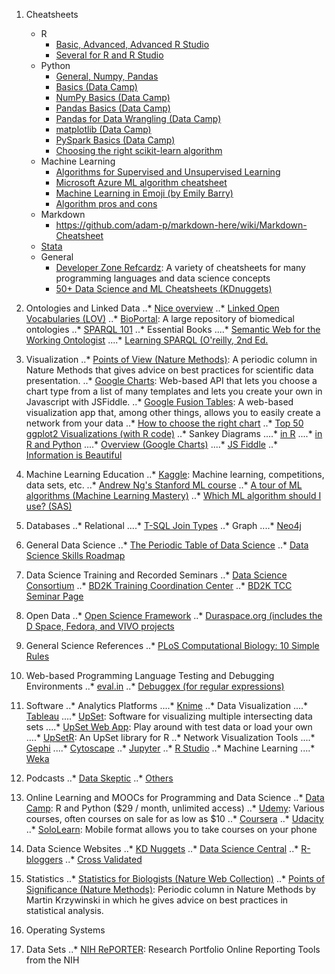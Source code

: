 1.  Cheatsheets
	* R
		* [Basic, Advanced, Advanced R Studio](http://www.datasciencefree.com/cheatsheets.html)
		* [Several for R and R Studio](https://www.rstudio.com/resources/cheatsheets/)
	* Python
		* [General, Numpy, Pandas](http://www.datasciencefree.com/cheatsheets.html)
		* [Basics (Data Camp)](https://s3.amazonaws.com/assets.datacamp.com/blog_assets/PythonForDataScience.pdf)
		* [NumPy Basics (Data Camp)](https://s3.amazonaws.com/assets.datacamp.com/blog_assets/Numpy_Python_Cheat_Sheet.pdf)
		* [Pandas Basics (Data Camp)](https://s3.amazonaws.com/assets.datacamp.com/blog_assets/PandasPythonForDataScience.pdf)
		* [Pandas for Data Wrangling (Data Camp)](https://s3.amazonaws.com/assets.datacamp.com/blog_assets/Python_Pandas_Cheat_Sheet_2.pdf)
		* [matplotlib (Data Camp)](https://s3.amazonaws.com/assets.datacamp.com/blog_assets/Python_Matplotlib_Cheat_Sheet.pdf)
		* [PySpark Basics (Data Camp)](https://s3.amazonaws.com/assets.datacamp.com/blog_assets/PySpark_Cheat_Sheet_Python.pdf)
		* [Choosing the right scikit-learn algorithm](http://scikit-learn.org/stable/tutorial/machine_learning_map/)
	* Machine Learning
		* [Algorithms for Supervised and Unsupervised Learning](http://eferm.com/wp-content/uploads/2011/05/cheat3.pdf)
		* [Microsoft Azure ML algorithm cheatsheet](https://docs.microsoft.com/en-us/azure/machine-learning/machine-learning-algorithm-cheat-sheet)
		* [Machine Learning in Emoji (by Emily Barry)](http://www.emilyinamillion.me/blog/2016/5/30/the-making-of-a-cheatsheet-emoji-edition)
		* [Algorithm pros and cons](http://www.lauradhamilton.com/machine-learning-algorithm-cheat-sheet)
	* Markdown
		* https://github.com/adam-p/markdown-here/wiki/Markdown-Cheatsheet
	* [Stata](http://geocenter.github.io/StataTraining/portfolio/01_resource/)
	* General
		* [Developer Zone Refcardz](https://dzone.com/refcardz): A variety of cheatsheets for many programming languages and data science concepts
		* [50+ Data Science and ML Cheatsheets (KDnuggets)](http://www.kdnuggets.com/2015/07/good-data-science-machine-learning-cheat-sheets.html)

2. Ontologies and Linked Data
..* [Nice overview](http://ontology-linked-data.wikispaces.asu.edu/Home)
..* [Linked Open Vocabularies (LOV)](http://lov.okfn.org/dataset/lov/)
..* [BioPortal](http://bioportal.bioontology.org): A large repository of biomedical ontologies
..* [SPARQL 101](http://www.cambridgesemantics.com/semantic-university/sparql-101)
..* Essential Books
....* [Semantic Web for the Working Ontologist](https://www.amazon.com/Semantic-Working-Ontologist-Second-Edition/dp/0123859654/ref=pd_sim_14_4)
....* [Learning SPARQL (O'reilly, 2nd Ed.](https://www.amazon.com/Learning-SPARQL-Querying-Updating-1-1/dp/1449371434/ref=sr_1_1?s=books&ie=UTF8&qid=1494307081&sr=1-1&keywords=sparql)

3. Visualization
..* [Points of View (Nature Methods)](http://mkweb.bcgsc.ca/pointsofview/): A periodic column in Nature Methods that gives advice on best practices for scientific data presentation.
..* [Google Charts](https://jsfiddle.net/je7tktp8/1/): Web-based API that lets you choose a chart type from a list of many templates and lets you create your own in Javascript with JSFiddle.
..* [Google Fusion Tables](https://sites.google.com/site/fusiontablestalks/stories): A web-based visualization app that, among other things, allows you to easily create a network from your data
..* [How to choose the right chart](https://eazybi.com/static/img/blog_page/posts/2016_03_01/chart-selection-diagram.png)
..* [Top 50 ggplot2 Visualizations (with R code)](http://r-statistics.co/Top50-Ggplot2-Visualizations-MasterList-R-Code.html)
..* Sankey Diagrams
....* [in R](https://www.r-bloggers.com/creating-custom-sankey-diagrams-using-r/amp/)
....* [in R and Python](https://www.r-bloggers.com/experimenting-with-sankey-diagrams-in-r-and-python/amp/)
....* [Overview (Google Charts)](https://developers.google.com/chart/interactive/docs/gallery/sankey)
....* [JS Fiddle](https://jsfiddle.net/je7tktp8/1/)
..* [Information is Beautiful](http://www.informationisbeautiful.net)

4. Machine Learning Education
..* [Kaggle](https://www.kaggle.com): Machine learning, competitions, data sets, etc.
..* [Andrew Ng's Stanford ML course](http://cs229.stanford.edu/materials.html)
..* [A tour of ML algorithms (Machine Learning Mastery)](http://machinelearningmastery.com/a-tour-of-machine-learning-algorithms/)
..* [Which ML algorithm should I use? (SAS)](http://blogs.sas.com/content/subconsciousmusings/2017/04/12/machine-learning-algorithm-use/)

5. Databases
..* Relational
....* [T-SQL Join Types](http://stevestedman.com/wp-content/uploads/joinTypeThumbnail1.png)
..* Graph
....* [Neo4j](https://neo4j.com)

6. General Data Science
..* [The Periodic Table of Data Science](https://www.r-bloggers.com/the-periodic-table-of-data-science/)
..* [Data Science Skills Roadmap](http://api.ning.com/files/v2lbj4A*dlMuI7BO2vXgjbXm0e78NLOMco1IbpI9fdUKH9Thb3oxWs8MsgCA7nUTU8rwrROiYonP7csIDFOFN9Oa4MPAaqa6/RoadtoDataScientistGraphic.png)

7. Data Science Training and Recorded Seminars
..* [Data Science Consortium](http://datascienceconsortium.org)
..* [BD2K Training Coordination Center](http://bigdatau.org)
..* [BD2K TCC Seminar Page](http://www.bigdatau.org/data-science-seminars)

8. Open Data
..* [Open Science Framework](https://osf.io)
..* [Duraspace.org (includes the D Space, Fedora, and VIVO projects](http://duraspace.org)

9. General Science References
..* [PLoS Computational Biology: 10 Simple Rules](http://collections.plos.org/ten-simple-rules)

10. Web-based Programming Language Testing and Debugging Environments
..* [eval.in](https://eval.in)
..* [Debuggex (for regular expressions)](https://www.debuggex.com)

11. Software
..* Analytics Platforms
....* [Knime](https://www.knime.org)
..* Data Visualization
....* [Tableau](https://www.tableau.com/)
....* [UpSet](http://caleydo.org/tools/upset/): Software for visualizing multiple intersecting data sets
....* [UpSet Web App](http://vcg.github.io/upset/?dataset=0&duration=1000&orderBy=subsetSize&grouping=groupByIntersectionSize&selection=): Play around with test data or load your own
....* [UpSetR](https://github.com/hms-dbmi/UpSetR/): An UpSet library for R
..* Network Visualization Tools
....* [Gephi](https://gephi.org)
....* [Cytoscape](http://www.cytoscape.org)
..* [Jupyter](http://jupyter.org)
..* [R Studio](https://www.rstudio.com)
..* Machine Learning
....* [Weka](http://www.cs.waikato.ac.nz/~ml/weka/)

12. Podcasts
..* [Data Skeptic](https://dataskeptic.com)
..* [Others](https://medium.com/startup-grind/the-10-best-ai-data-science-and-machine-learning-podcasts-d7495cfb127c#.laarpxka9)

13. Online Learning and MOOCs for Programming and Data Science
..* [Data Camp](https://www.datacamp.com): R and Python ($29 / month, unlimited access)
..* [Udemy](https://www.udemy.com): Various courses, often courses on sale for as low as $10
..* [Coursera](https://www.coursera.org/browse/data-science) 
..* [Udacity](https://www.udacity.com/courses/data-science)
..* [SoloLearn](https://www.sololearn.com/Courses/): Mobile format allows you to take courses on your phone

14. Data Science Websites
..* [KD Nuggets](http://www.kdnuggets.com)
..* [Data Science Central](http://www.datasciencecentral.com) 
..* [R-bloggers](https://www.r-bloggers.com) 
..* [Cross Validated](http://stats.stackexchange.com) 

15. Statistics
..* [Statistics for Biologists (Nature Web Collection)](https://www.nature.com/collections/qghhqm/pointsofsignificance)
..* [Points of Significance (Nature Methods)](http://mkweb.bcgsc.ca/pointsofsignificance/): Periodic column in Nature Methods by Martin Krzywinski in which he gives advice on best practices in statistical analysis.

16. Operating Systems

17. Data Sets
..* [NIH RePORTER](https://projectreporter.nih.gov/reporter.cfm): Research Portfolio Online Reporting Tools from the NIH
